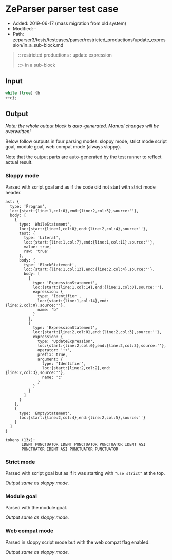 # ZeParser parser test case

- Added: 2019-06-17 (mass migration from old system)
- Modified: -
- Path: zeparser3/tests/testcases/parser/restricted_productions/update_expression/in_a_sub-block.md

> :: restricted productions : update expression
>
> ::> in a sub-block

## Input

`````js
while (true) {b
++c};
`````

## Output

_Note: the whole output block is auto-generated. Manual changes will be overwritten!_

Below follow outputs in four parsing modes: sloppy mode, strict mode script goal, module goal, web compat mode (always sloppy).

Note that the output parts are auto-generated by the test runner to reflect actual result.

### Sloppy mode

Parsed with script goal and as if the code did not start with strict mode header.

`````
ast: {
  type: 'Program',
  loc:{start:{line:1,col:0},end:{line:2,col:5},source:''},
  body: [
    {
      type: 'WhileStatement',
      loc:{start:{line:1,col:0},end:{line:2,col:4},source:''},
      test: {
        type: 'Literal',
        loc:{start:{line:1,col:7},end:{line:1,col:11},source:''},
        value: true,
        raw: 'true'
      },
      body: {
        type: 'BlockStatement',
        loc:{start:{line:1,col:13},end:{line:2,col:4},source:''},
        body: [
          {
            type: 'ExpressionStatement',
            loc:{start:{line:1,col:14},end:{line:2,col:0},source:''},
            expression: {
              type: 'Identifier',
              loc:{start:{line:1,col:14},end:{line:2,col:0},source:''},
              name: 'b'
            }
          },
          {
            type: 'ExpressionStatement',
            loc:{start:{line:2,col:0},end:{line:2,col:3},source:''},
            expression: {
              type: 'UpdateExpression',
              loc:{start:{line:2,col:0},end:{line:2,col:3},source:''},
              operator: '++',
              prefix: true,
              argument: {
                type: 'Identifier',
                loc:{start:{line:2,col:2},end:{line:2,col:3},source:''},
                name: 'c'
              }
            }
          }
        ]
      }
    },
    {
      type: 'EmptyStatement',
      loc:{start:{line:2,col:4},end:{line:2,col:5},source:''}
    }
  ]
}

tokens (13x):
       IDENT PUNCTUATOR IDENT PUNCTUATOR PUNCTUATOR IDENT ASI
       PUNCTUATOR IDENT ASI PUNCTUATOR PUNCTUATOR
`````

### Strict mode

Parsed with script goal but as if it was starting with `"use strict"` at the top.

_Output same as sloppy mode._

### Module goal

Parsed with the module goal.

_Output same as sloppy mode._

### Web compat mode

Parsed in sloppy script mode but with the web compat flag enabled.

_Output same as sloppy mode._
